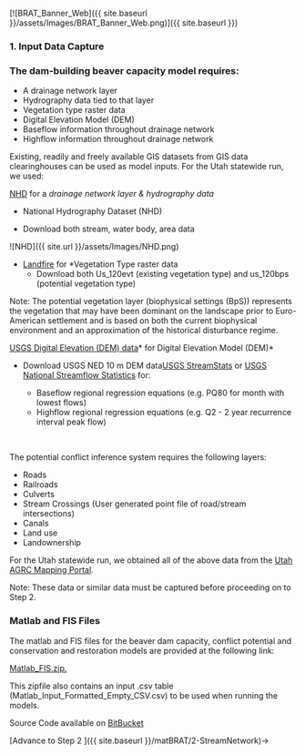 [![BRAT_Banner_Web]({{ site.baseurl }}/assets/Images/BRAT_Banner_Web.png)]({{ site.baseurl }})



### 1. Input Data Capture

### The dam-building beaver capacity model requires:

- A drainage network layer
- Hydrography data tied to that layer
- Vegetation type raster data
- Digital Elevation Model (DEM)
- Baseflow information throughout drainage network
- Highflow information throughout drainage network

 Existing, readily and freely available GIS datasets from GIS data clearinghouses can be used as model inputs. For the Utah statewide run, we used:

 [NHD](http://nhd.usgs.gov/) for a *drainage network layer & hydrography data*

 * National Hydrography Dataset (NHD)

 * Download both stream,  water body, area data


![NHD]({{ site.url }}/assets/Images/NHD.png)

* [Landfire](http://www.landfire.gov/) for *Vegetation Type raster data
  * Download both Us_120evt (existing vegetation type) and us_120bps (potential vegetation type)

Note: The potential vegetation layer (biophysical settings (BpS)) represents the vegetation that may have been dominant on the landscape prior to Euro-American settlement and is based on both the current biophysical environment and an approximation of the historical disturbance regime. 

[USGS Digital Elevation (DEM) data](http://ned.usgs.gov/)* for Digital Elevation Model (DEM)*
* Download USGS NED  10 m DEM data[USGS StreamStats](http://streamstats.usgs.gov/) or [USGS National Streamflow Statistics](http://water.usgs.gov/osw/programs/nss/pubs.html) for:
  * Baseflow regional regression equations (e.g. PQ80 for month with lowest flows)
  * Highflow regional regression equations (e.g. Q2 - 2 year recurrence interval peak flow)

  ​


The potential conflict inference system requires the following layers:

- Roads 
- Railroads 
- Culverts
- Stream Crossings (User generated point file of road/stream intersections) 
- Canals
- Land use
- Landownership 



For the Utah statewide run, we obtained all of the above data from the [Utah AGRC Mapping Portal](http://gis.utah.gov/).

Note: These data or similar data must be captured before proceeding on to Step 2.

### Matlab and FIS Files

The matlab and FIS files for the beaver dam capacity, conflict potential and conservation and restoration models are provided at the following link: 

[Matlab_FIS.zip.](http://etal.usu.edu/BRAT/Website/Matlab_FIS.zip)

 This zipfile also contains an input .csv table (Matlab_Input_Formatted_Empty_CSV.csv) to be used when running the models.

Source Code available on [BitBucket](https://wheatonetal@bitbucket.org/etal_brat/brat_matlab.git)

[Advance to Step 2 ]({{ site.baseurl }}/matBRAT/2-StreamNetwork)->